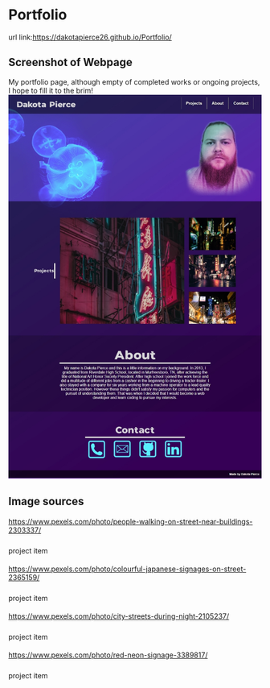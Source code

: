 # Portfolio
url link:https://dakotapierce26.github.io/Portfolio/

## Screenshot of Webpage
My portfolio page, although empty of completed works or ongoing projects, I hope to fill it to the brim!
![Alt Text](https://github.com/dakotapierce26/Portfolio/blob/master/assets/images/webpage-screenshot.jpg)


## Image sources
####
https://www.pexels.com/photo/people-walking-on-street-near-buildings-2303337/
#####
project item
####
https://www.pexels.com/photo/colourful-japanese-signages-on-street-2365159/
#####
project item
####
https://www.pexels.com/photo/city-streets-during-night-2105237/
#####
project item
####
https://www.pexels.com/photo/red-neon-signage-3389817/
#####
project item

